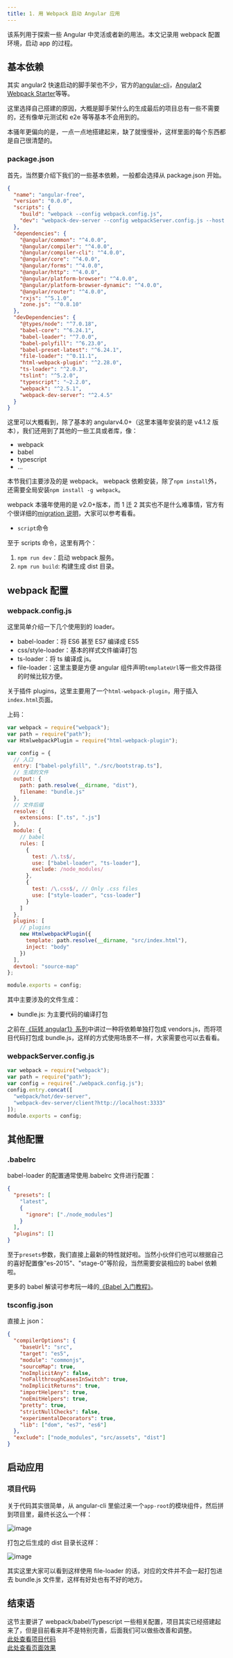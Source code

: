 ```yaml
---
title: 1. 用 Webpack 启动 Angular 应用
---
```


该系列用于探索一些 Angular 中灵活或者新的用法。本文记录用 webpack 配置环境，启动 app 的过程。

<!--more-->

## 基本依赖

其实 angular2 快速启动的脚手架也不少，官方的[angular-cli](https://github.com/angular/angular-cli)，[Angular2 Webpack Starter](https://github.com/AngularClass/angular2-webpack-starter)等等。

这里选择自己搭建的原因，大概是脚手架什么的生成最后的项目总有一些不需要的，还有像单元测试和 e2e 等等基本不会用到的。

本骚年更偏向的是，一点一点地搭建起来，缺了就慢慢补，这样里面的每个东西都是自己很清楚的。

### package.json

首先，当然要介绍下我们的一些基本依赖，一般都会选择从 package.json 开始。

```json
{
  "name": "angular-free",
  "version": "0.0.0",
  "scripts": {
    "build": "webpack --config webpack.config.js",
    "dev": "webpack-dev-server --config webpackServer.config.js --host 0.0.0.0 --port 3333 --devtool eval --progress --colors --hot --content-base dist"
  },
  "dependencies": {
    "@angular/common": "^4.0.0",
    "@angular/compiler": "^4.0.0",
    "@angular/compiler-cli": "^4.0.0",
    "@angular/core": "^4.0.0",
    "@angular/forms": "^4.0.0",
    "@angular/http": "^4.0.0",
    "@angular/platform-browser": "^4.0.0",
    "@angular/platform-browser-dynamic": "^4.0.0",
    "@angular/router": "^4.0.0",
    "rxjs": "^5.1.0",
    "zone.js": "^0.8.10"
  },
  "devDependencies": {
    "@types/node": "^7.0.18",
    "babel-core": "^6.24.1",
    "babel-loader": "^7.0.0",
    "babel-polyfill": "^6.23.0",
    "babel-preset-latest": "^6.24.1",
    "file-loader": "^0.11.1",
    "html-webpack-plugin": "^2.28.0",
    "ts-loader": "^2.0.3",
    "tslint": "^5.2.0",
    "typescript": "~2.2.0",
    "webpack": "^2.5.1",
    "webpack-dev-server": "^2.4.5"
  }
}
```

这里可以大概看到，除了基本的 angularv4.0+（这里本骚年安装的是 v4.1.2 版本），我们还用到了其他的一些工具或者库，像：

- webpack
- babel
- typescript
- ...

本节我们主要涉及的是 webpack。
webpack 依赖安装，除了`npm install`外，还需要全局安装`npm install -g webpack`。

webpack 本骚年使用的是 v2.0+版本，而 1 迁 2 其实也不是什么难事情，官方有个很详细的[migration 说明](https://webpack.js.org/guides/migrating/)，大家可以参考看看。

- `script`命令

至于 scripts 命令，这里有两个：

1. `npm run dev`：启动 webpack 服务。
2. `npm run build`: 构建生成 dist 目录。

## webpack 配置

### webpack.config.js

这里简单介绍一下几个使用到的 loader。

- babel-loader：将 ES6 甚至 ES7 编译成 ES5
- css/style-loader：基本的样式文件编译打包
- ts-loader：将 ts 编译成 js。
- file-loader：这里主要是方便 angular 组件声明`templateUrl`等一些文件路径的时候比较方便。

关于插件 plugins，这里主要用了一个`html-webpack-plugin`，用于插入`index.html`页面。

上码：

```javascript
var webpack = require("webpack");
var path = require("path");
var HtmlwebpackPlugin = require("html-webpack-plugin");

var config = {
  // 入口
  entry: ["babel-polyfill", "./src/bootstrap.ts"],
  // 生成的文件
  output: {
    path: path.resolve(__dirname, "dist"),
    filename: "bundle.js"
  },
  // 文件后缀
  resolve: {
    extensions: [".ts", ".js"]
  },
  module: {
    // babel
    rules: [
      {
        test: /\.ts$/,
        use: ["babel-loader", "ts-loader"],
        exclude: /node_modules/
      },
      {
        test: /\.css$/, // Only .css files
        use: ["style-loader", "css-loader"]
      }
    ]
  },
  plugins: [
    // plugins
    new HtmlwebpackPlugin({
      template: path.resolve(__dirname, "src/index.html"),
      inject: "body"
    })
  ],
  devtool: "source-map"
};

module.exports = config;
```

其中主要涉及的文件生成：

- bundle.js: 为主要代码的编译打包

之前在[《玩转 angular1》系列](https://godbasin.github.io/2017/02/05/angular-free-1-webpack-and-babel-config/)中讲过一种将依赖单独打包成 vendors.js，而将项目代码打包成 bundle.js，这样的方式使用场景不一样，大家需要也可以去看看。

### webpackServer.config.js

```javascript
var webpack = require("webpack");
var path = require("path");
var config = require("./webpack.config.js");
config.entry.concat([
  "webpack/hot/dev-server",
  "webpack-dev-server/client?http://localhost:3333"
]);
module.exports = config;
```

## 其他配置

### .babelrc

babel-loader 的配置通常使用.babelrc 文件进行配置：

```json
{
  "presets": [
    "latest",
    {
      "ignore": ["./node_modules"]
    }
  ],
  "plugins": []
}
```

至于`presets`参数，我们直接上最新的特性就好啦。当然小伙伴们也可以根据自己的喜好配置像"es-2015"、"stage-0"等阶段，当然需要安装相应的 babel 依赖啦。

更多的 babel 解读可参考阮一峰的[《Babel 入门教程》](http://www.ruanyifeng.com/blog/2016/01/babel.html)。

### tsconfig.json

直接上 json：

```json
{
  "compilerOptions": {
    "baseUrl": "src",
    "target": "es5",
    "module": "commonjs",
    "sourceMap": true,
    "noImplicitAny": false,
    "noFallthroughCasesInSwitch": true,
    "noImplicitReturns": true,
    "importHelpers": true,
    "noEmitHelpers": true,
    "pretty": true,
    "strictNullChecks": false,
    "experimentalDecorators": true,
    "lib": ["dom", "es7", "es6"]
  },
  "exclude": ["node_modules", "src/assets", "dist"]
}
```

## 启动应用

### 项目代码

关于代码其实很简单，从 angular-cli 里偷过来一个`app-root`的模块组件，然后拼到项目里，最终长这么一个样：

![image](https://github-imglib-1255459943.cos.ap-chengdu.myqcloud.com/@IA9G2NI16PS9O$ERF%25%28E%29Q.png)

打包之后生成的 dist 目录长这样：

![image](https://github-imglib-1255459943.cos.ap-chengdu.myqcloud.com/3B8D%25PM%7DFA$%25B2G58~%25%28H%5B4.png)

其实这里大家可以看到这样使用 file-loader 的话，对应的文件并不会一起打包进去 bundle.js 文件里，这样有好处也有不好的地方。

## 结束语

这节主要讲了 webpack/babel/Typescript 一些相关配置，项目其实已经搭建起来了，但是目前看来并不是特别完善，后面我们可以做些改善和调整。  
[此处查看项目代码](https://github.com/godbasin/godbasin.github.io/tree/blog-codes/angular2-free/1-init-angular-app-with-webpack)  
[此处查看页面效果](http://angular2-free.godbasin.com/1-init-angular-app-with-webpack/index.html)
